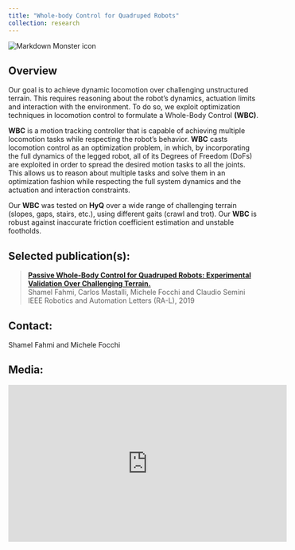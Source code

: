 ```yaml
---
title: "Whole-body Control for Quadruped Robots"
collection: research
---
```


<img src="/assets/images/wbc.png"
     alt="Markdown Monster icon"
     />

## Overview
Our goal is to achieve dynamic locomotion over challenging unstructured terrain. This requires reasoning about the robot’s dynamics, actuation limits and interaction with the environment. To do so, we exploit optimization techniques in locomotion control to formulate a Whole-Body Control **(WBC)**.

**WBC** is a motion tracking controller that is capable of achieving multiple locomotion tasks while respecting the robot’s behavior. 
**WBC** casts locomotion control as an optimization problem, in which, by incorporating the full dynamics of the legged robot, all of its Degrees of Freedom (DoFs) are exploited in order to spread the desired motion tasks to all the joints. This allows us to reason  about multiple tasks and solve them in an optimization fashion while respecting the full system dynamics and the actuation and interaction constraints.


Our **WBC** was tested on **HyQ** over a wide range of challenging terrain (slopes, gaps, stairs, etc.), using
different gaits (crawl and trot). Our **WBC** is robust against inaccurate friction coefficient estimation and  unstable footholds.


## Selected publication(s): 
> [__Passive Whole-Body Control for Quadruped Robots: Experimental Validation Over Challenging Terrain.__](https://iit-dlslab.github.io/papers/fahmi19ral.pdf) <br>
Shamel Fahmi, Carlos Mastalli, Michele Focchi and Claudio Semini <br>
IEEE Robotics and Automation Letters (RA-L), 2019


## Contact: 
Shamel Fahmi and Michele Focchi

## Media:

<iframe width="560" height="315" src="https://www.youtube.com/embed/Lg3V_juoE1w?autoplay=0&mute=1" frameborder="0" allow="accelerometer; autoplay; encrypted-media; gyroscope; picture-in-picture" allowfullscreen></iframe>